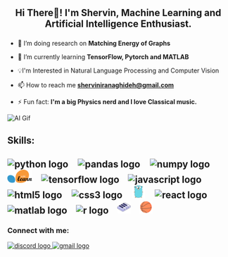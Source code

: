 <h2 align="center">Hi There👋! I'm Shervin, Machine Learning and Artificial Intelligence Enthusiast.</h2>

###
- 🔭 I’m doing research on **Matching Energy of Graphs**

- 🌱 I’m currently learning **TensorFlow, Pytorch and MATLAB**

- 💡I'm Interested in Natural Language Processing and Computer Vision

- 📫 How to reach me **sherviniranaghideh@gmail.com**

- ⚡ Fun fact: **I'm a big Physics nerd and I love Classical music.**

![AI Gif](https://github.com/DearShervin/DearShervin/techny-artificial-intelligence-on-tablet-screen.gif=150x150)

<!--
![](techny-artificial-intelligence-on-tablet-screen.gif)
###

![](american-psycho.gif)
###
-->
<div align="left">
  <h2>Skills: <br><h2/>
  <img src="https://cdn.jsdelivr.net/gh/devicons/devicon/icons/python/python-original.svg" height="30" alt="python logo" title="Python" />
  <img width="12" />
  <img src="https://cdn.jsdelivr.net/gh/devicons/devicon/icons/pandas/pandas-original.svg" height="30" alt="pandas logo" title="Pandas" />
  <img width="12" />
  <img src="https://cdn.jsdelivr.net/gh/devicons/devicon/icons/numpy/numpy-original.svg" height="30" alt="numpy logo" title="Numpy" />
  <img width="12" />
  <img src="./icons/scikit-learn-seeklogo.com.svg" height="30" alt="html5 logo" title="scikit-learn" />
  <img width="12" />
  <img src="https://cdn.jsdelivr.net/gh/devicons/devicon/icons/tensorflow/tensorflow-original.svg" height="30" alt="tensorflow logo" title="TensorFlow" />
  <img width="10" />
  <img src="https://cdn.jsdelivr.net/gh/devicons/devicon/icons/javascript/javascript-original.svg" height="30" alt="javascript logo" title="JavaScript" />
  <img width="12" />
  <img src="https://cdn.jsdelivr.net/gh/devicons/devicon/icons/html5/html5-original.svg" height="30" alt="html5 logo" title="HTML" />
  <img width="12" />
  <img src="https://cdn.jsdelivr.net/gh/devicons/devicon/icons/css3/css3-original.svg" height="30" alt="css3 logo" title="CSS" />
  <img width="12" />
  <img src="https://raw.githubusercontent.com/devicons/devicon/master/icons/go/go-original.svg" alt="go" width="30" height="30" title="GO" />
  <img width="12" />
  <img src="https://cdn.jsdelivr.net/gh/devicons/devicon/icons/react/react-original.svg" height="30" alt="react logo" title="React" />
  <img width="10" />
  <img src="https://cdn.jsdelivr.net/gh/devicons/devicon/icons/matlab/matlab-original.svg" height="30" alt="matlab logo" title="MATLAB" />
  <img width="10" />
  <img src="https://cdn.jsdelivr.net/gh/devicons/devicon/icons/r/r-original.svg" height="30" alt="r logo" title="R" />
  <img width="10" />
  <img src="./icons/piano.png" height="30" alt="Piano" title="Piano"  />
  <img width="10" />
  <img src="./icons/basketball-ball.png" height="30" alt="Basketball" title="Basketball" />
</div>

###
<h3 align="left">Connect with me:</h3>
<div align="left">
  <a href="https://discord.gg/jmzhGhq7" target="_blank">
    <img src="https://img.shields.io/static/v1?message=Discord&logo=discord&label=&color=7289DA&logoColor=white&labelColor=&style=for-the-badge" height="35" alt="discord logo" />
  </a>
  <a href="https://mail.google.com/sherviniranaghideh@gmail.com" target="_blank">
    <img src="https://img.shields.io/static/v1?message=Gmail&logo=gmail&label=&color=D14836&logoColor=white&labelColor=&style=for-the-badge" height="35" alt="gmail logo"  />
  </a>
<!--   <a href="" target="_blank">
    <img src="https://img.shields.io/static/v1?message=Twitter&logo=twitter&label=&color=1DA1F2&logoColor=white&labelColor=&style=for-the-badge" height="35" alt="twitter logo" />
  </a> -->
</div>

###
<!--
<p align="left">
<a href="https://codepen.io/https://codepen.io/dearshervin" target="blank"><img align="center" src="https://raw.githubusercontent.com/rahuldkjain/github-profile-readme-generator/master/src/images/icons/Social/codepen.svg" alt="https://codepen.io/dearshervin" height="30" width="40" /></a>
<a href="https://dev.to/https://dev.to/dearshervin" target="blank"><img align="center" src="https://raw.githubusercontent.com/rahuldkjain/github-profile-readme-generator/master/src/images/icons/Social/devto.svg" alt="https://dev.to/dearshervin" height="30" width="40" /></a>
<a href="https://codesandbox.com/https://codesandbox.io/u/dearshervin" target="blank"><img align="center" src="https://raw.githubusercontent.com/rahuldkjain/github-profile-readme-generator/master/src/images/icons/Social/codesandbox.svg" alt="https://codesandbox.io/u/dearshervin" height="30" width="40" /></a>
<a href="https://kaggle.com/https://www.kaggle.com/shervinpeterson" target="blank"><img align="center" src="https://raw.githubusercontent.com/rahuldkjain/github-profile-readme-generator/master/src/images/icons/Social/kaggle.svg" alt="https://www.kaggle.com/shervinpeterson" height="30" width="40" /></a>
</p>
-->
